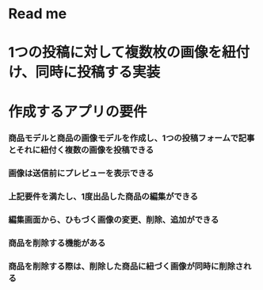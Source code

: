 # Read me

# 1つの投稿に対して複数枚の画像を紐付け、同時に投稿する実装

# 作成するアプリの要件
### 商品モデルと商品の画像モデルを作成し、1つの投稿フォームで記事とそれに紐付く複数の画像を投稿できる
### 画像は送信前にプレビューを表示できる
### 上記要件を満たし、1度出品した商品の編集ができる
### 編集画面から、ひもづく画像の変更、削除、追加ができる
### 商品を削除する機能がある
### 商品を削除する際は、削除した商品に紐づく画像が同時に削除される
